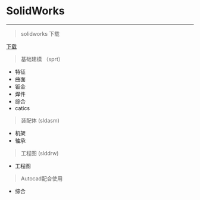 # SolidWorks

---

>solidworks 下载

[下载](https://ruancang.net/#/?page=0&id=6&_=1709687138768)

>基础建模 （sprt）

- 特征
- 曲面
- 钣金
- 焊件
- 综合
- catics

>装配体 (sldasm)

- 机架
- 轴承

> 工程图 (slddrw)

- 工程图

> Autocad配合使用

- 综合
